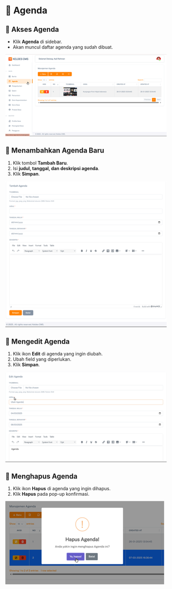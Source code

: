 # 📅 Agenda

## **📌 Akses Agenda**

- Klik **Agenda** di sidebar.
- Akan muncul daftar agenda yang sudah dibuat.

![Halaman Agenda](/img/nagori/image047.png)

## **📌 Menambahkan Agenda Baru**

1. Klik tombol **Tambah Baru**.
2. Isi **judul, tanggal, dan deskripsi agenda**.
3. Klik **Simpan**.

![Halaman Tambah Agenda](/img/nagori/image061.png)

## **📌 Mengedit Agenda**

1. Klik ikon **Edit** di agenda yang ingin diubah.
2. Ubah field yang diperlukan.
3. Klik **Simpan**.

![Halaman Edit Agenda](/img/nagori/image069.png)

## **📌 Menghapus Agenda**

1. Klik ikon **Hapus** di agenda yang ingin dihapus.
2. Klik **Hapus** pada pop-up konfirmasi.

![Halaman Hapus Agenda](/img/nagori/image077.png)
